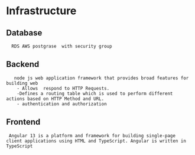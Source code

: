 # Infrastructure 

 ## Database
      RDS AWS postgrase  with security group
 ## Backend
       node js web application framework that provides broad features for building web 
        - Allows  respond to HTTP Requests.
        -Defines a routing table which is used to perform different actions based on HTTP Method and URL.
        - authentication and authorization 

## Frontend 
     Angular 13 is a platform and framework for building single-page client applications using HTML and TypeScript. Angular is written in TypeScript